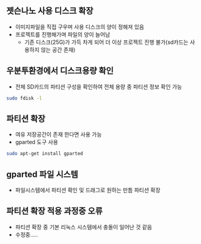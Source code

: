 ## 젯슨나노 사용 디스크 확장
- 이미지파일을 직접 구우며 사용 디스크의 양이 정해져 있음
- 프로젝트를 진행해가며 파일의 양이 늘어남
  - 기존 디스크(25G)가 가득 차게 되어 더 이상 프로젝트 진행 불가(sd카드는 사용하지 않는 공간 존재)

## 우분투환경에서 디스크용량 확인
- 전체 SD카드의 파티션 구성을 확인하여 전체 용량 중 파티션 정보 확인 가능
```bash
sudo fdisk -l
```

## 파티션 확장
- 여유 저장공간이 존재 한다면 사용 가능
- gparted 도구 사용
```bash
sudo apt-get install gparted
```

## gparted 파일 시스템
- 파일시스템에서 파티션 확인 및 드래그로 원하는 만틈 파티션 확장

## 파티션 확장 적용 과정중 오류
- 파티션 확장 중 기본 리눅스 시스템에서 충돌이 일어난 것 같음
- 수정중.....